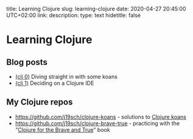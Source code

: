 title: Learning Clojure
slug: learning-clojure
date: 2020-04-27 20:45:00 UTC+02:00
link: 
description: 
type: text
hidetitle: false

# Learning Clojure

## Blog posts
- [(clj 0)](/blog/clj0-diving-straight-in/) Diving straight in with some koans
- [(clj 1)](/blog/clj1-deciding-on-an-ide) Deciding on a Clojure IDE


## My Clojure repos
- <https://github.com/j19sch/clojure-koans> - solutions to [Clojure koans](https://github.com/functional-koans/clojure-koans)
- <https://github.com/j19sch/clojure-brave-true> - practicing with the "[Clojure for the Brave and True](https://www.braveclojure.com/)" book
